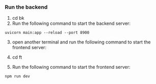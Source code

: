###  Run the backend 
1. cd bk
2. Run the following command to start the backend server:
 ```
 uvicorn main:app --reload --port 8900
 ```

3. open another terminal and run the following command to start the frontend server:

4. cd ft

5. Run the following command to start the frontend server:

 ```
 npm run dev
 ```


